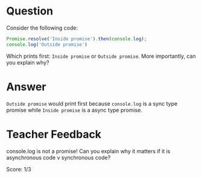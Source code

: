 # Question
Consider the following code:

```js
Promise.resolve('Inside promise').then(console.log);
console.log('Outside promise')
```

Which prints first: `Inside promise` or `Outside promise`. More importantly, can you explain why?

# Answer
`Outside promise` would print  first because `console.log` is a  sync type promise while `Inside promise` is a async type promise.

# Teacher Feedback

console.log is not a promise! Can you explain why it matters if it is asynchronous code v synchronous code? 

Score: 1/3